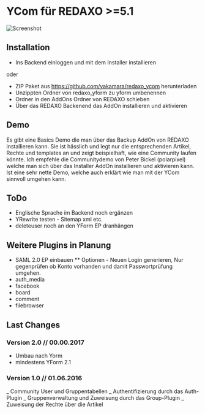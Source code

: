 YCom für REDAXO >=5.1
=============

![Screenshot](https://raw.githubusercontent.com/yakamara/redaxo_ycom/assets/ycom_01.png)

Installation
-------

* Ins Backend einloggen und mit dem Installer installieren

oder

* ZIP Paket aus https://github.com/yakamara/redaxo_ycom herunterladen
* Unzippten Ordner von redaxo_yform zu yform umbenennen
* Ordner in den AddOns Ordner von REDAXO schieben
* Über das REDAXO Backenend das AddOn installieren und aktivieren

Demo
-------

Es gibt eine Basics Demo die man über das Backup AddOn von REDAXO
installieren kann. Sie ist hässlich und legt nur die entsprechenden
Artikel, Rechte und templates an und zeigt beispielhaft, wie eine
Community laufen könnte. Ich empfehle die Communitydemo von
Peter Bickel (polarpixel) welche man sich über das Installer AddOn
installieren und aktivieren kann. Ist eine sehr nette Demo, welche
auch erklärt wie man mit der YCom sinnvoll umgehen kann.


ToDo
-------

* Englische Sprache im Backend noch ergänzen
* YRewrite testen - Sitemap xml etc.
* deleteuser noch an den YForm EP dranhängen


Weitere Plugins in Planung
-------

* SAML 2.0 EP einbauen
** Optionen - Neuen Login generieren, Nur gegenprüfen ob Konto vorhanden und damit Passwortprüfung umgehen.
* auth_media
* facebook
* board
* comment
* filebrowser



Last Changes
-------

### Version 2.0 // 00.00.2017

* Umbau nach Yorm
* mindestens YForm 2.1



### Version 1.0 // 01.06.2016

_ Community User und Gruppentabellen
_ Authentifizierung durch das Auth-Plugin
_ Gruppenverwaltung und Zuweisung durch das Group-Plugin
_ Zuweisung der Rechte über die Artikel
